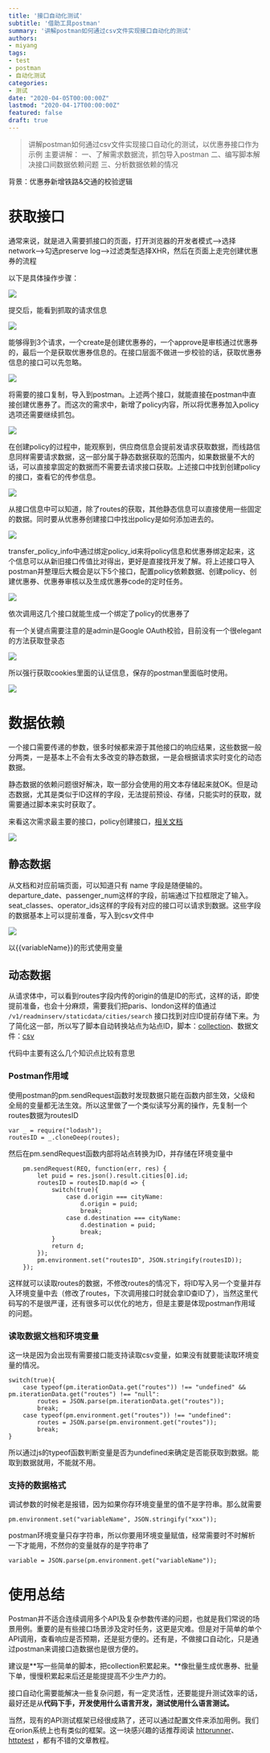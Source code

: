```yaml
---
title: '接口自动化测试'
subtitle: '借助工具postman'
summary: '讲解postman如何通过csv文件实现接口自动化的测试'
authors:
- miyang
tags:
- test
- postman
- 自动化测试
categories:
- 测试
date: "2020-04-05T00:00:00Z"
lastmod: "2020-04-17T00:00:00Z"
featured: false
draft: true
---
```


> 讲解postman如何通过csv文件实现接口自动化的测试，以优惠券接口作为示例
> 主要讲解：
> 一、了解需求数据流，抓包导入postman
> 二、编写脚本解决接口间数据依赖问题
> 三、分析数据依赖的情况

背景：优惠券新增铁路&amp;交通的校验逻辑

# 获取接口

通常来说，就是进入需要抓接口的页面，打开浏览器的开发者模式--&gt;选择network--&gt;勾选preserve log--&gt;过滤类型选择XHR，然后在页面上走完创建优惠券的流程

以下是具体操作步骤：

![](https://static.slab.com/prod/uploads/d9aeaycl/posts/images/PYY6-Dmzt237ofAEI1HJUMjG.png)

提交后，能看到抓取的请求信息

![](https://static.slab.com/prod/uploads/d9aeaycl/posts/images/8gEdYO2a4uN8X4tY6diGgPTI.png)

能够得到3个请求，一个create是创建优惠券的，一个approve是审核通过优惠券的，最后一个是获取优惠券信息的。在接口层面不做进一步校验的话，获取优惠券信息的接口可以先忽略。

![](https://static.slab.com/prod/uploads/d9aeaycl/posts/images/tkXZbSFLJcrhZ9ZsfhPQr2_e.png)

将需要的接口复制，导入到postman。上述两个接口，就能直接在postman中直接创建优惠券了。而这次的需求中，新增了policy内容，所以将优惠券加入policy选项还需要继续抓包。

![](https://static.slab.com/prod/uploads/d9aeaycl/posts/images/aX9E0sjPE5Rbkp2t4HFGiCHT.png)

在创建policy的过程中，能观察到，供应商信息会提前发请求获取数据，而线路信息同样需要请求数据，这一部分属于静态数据获取的范围内，如果数据量不大的话，可以直接拿固定的数据而不需要去请求接口获取。上述接口中找到创建policy的接口，查看它的传参信息。

![](https://static.slab.com/prod/uploads/d9aeaycl/posts/images/5nW00eZXa3tml0vnaeKo0RF1.png)

从接口信息中可以知道，除了routes的获取，其他静态信息可以直接使用一些固定的数据。同时要从优惠券创建接口中找出policy是如何添加进去的。

![](https://static.slab.com/prod/uploads/d9aeaycl/posts/images/2uAeLQwSkf6s_DMpVgIrn-Dx.png)

transfer_policy_info中通过绑定policy_id来将policy信息和优惠券绑定起来，这个信息可以从新旧接口传值比对得出，更好是直接找开发了解。将上述接口导入postman并整理后大概会是以下5个接口，配置policy依赖数据、创建policy、创建优惠券、优惠券审核以及生成优惠券code的定时任务。

![](https://static.slab.com/prod/uploads/d9aeaycl/posts/images/cVEC0m5EWMtE9PlysLMK_Pny.png)

依次调用这几个接口就能生成一个绑定了policy的优惠券了

有一个关键点需要注意的是admin是Google OAuth校验，目前没有一个很elegant的方法获取登录态

![](https://static.slab.com/prod/uploads/d9aeaycl/posts/images/05ubIkY9qJ06EADDDnnJtZ9f.png)

所以强行获取cookies里面的认证信息，保存的postman里面临时使用。

![](https://static.slab.com/prod/uploads/d9aeaycl/posts/images/nSZKrRo-npYsKCLhWHkwVEmF.png)

# 数据依赖

一个接口需要传递的参数，很多时候都来源于其他接口的响应结果，这些数据一般分两类，一是基本上不会有太多改变的静态数据，一是会根据请求实时变化的动态数据。

静态数据的依赖问题很好解决，取一部分会使用的用文本存储起来就OK。但是动态数据，尤其是类似于ID这样的字段，无法提前预设、存储，只能实时的获取，就需要通过脚本来实时获取了。

来看这次需求最主要的接口，policy创建接口，[相关文档](https://orion.xxx.io/interface/interfaces/detail/21/497/6922/show)

![](https://static.slab.com/prod/uploads/d9aeaycl/posts/images/Zex88Vtl0FYIoH8Q2FdpartG.png)

## 静态数据

从文档和对应前端页面，可以知道只有 name 字段是随便输的。departure_date、passenger_num这样的字段，前端通过下拉框限定了输入。seat_classes、operator_ids这样的字段有对应的接口可以请求到数据。这些字段的数据基本上可以提前准备，写入到csv文件中

![](https://static.slab.com/prod/uploads/d9aeaycl/posts/images/QvAUxMVXs14Az-brCczgo61a.png)

以{{variableName}}的形式使用变量

## 动态数据

从请求体中，可以看到routes字段内传的origin的值是ID的形式，这样的话，即使提前准备，也会十分麻烦，需要我们把paris、london这样的值通过 `/v1/readminserv/staticdata/cities/search` 接口找到对应ID提前存储下来。为了简化这一部，所以写了脚本自动转换站点为站点ID，脚本：[collection](https://drive.google.com/open?id=1KEcavu-deN15_3hVJ-8TN0aJo752F1tb)、数据文件：[csv](https://drive.google.com/open?id=13hAny_yOryhygfs5pd0matZszE6gJQ1g)

代码中主要有这么几个知识点比较有意思

### Postman作用域

使用postman的pm.sendRequest函数时发现数据只能在函数内部生效，父级和全局的变量都无法生效。所以这里做了一个类似读写分离的操作，先复制一个routes数据为routesID

```
var _ = require("lodash");
routesID = _.cloneDeep(routes);
```

然后在pm.sendRequest函数内部将站点转换为ID，并存储在环境变量中

```
    pm.sendRequest(REQ, function(err, res) {
        let puid = res.json().result.cities[0].id;
        routesID = routesID.map(d => {
            switch(true){
                case d.origin === cityName:
                    d.origin = puid;
                    break;
                case d.destination === cityName:
                    d.destination = puid;
                    break;
            }
            return d;
        });
        pm.environment.set("routesID", JSON.stringify(routesID));
    });
```

这样就可以读取routes的数据，不修改routes的情况下，将ID写入另一个变量并存入环境变量中去（修改了routes，下次调用接口时就会拿ID查ID了），当然这里代码写的不是很严谨，还有很多可以优化的地方，但是主要是体现postman作用域的问题。

### 读取数据文档和环境变量

这一块是因为会出现有需要接口能支持读取csv变量，如果没有就要能读取环境变量的情况。

```
switch(true){
    case typeof(pm.iterationData.get("routes")) !== "undefined" && pm.iterationData.get("routes") !== "null":
        routes = JSON.parse(pm.iterationData.get("routes"));
        break;
    case typeof(pm.environment.get("routes")) !== "undefined":
        routes = JSON.parse(pm.environment.get("routes"));
        break;
}
```

所以通过js的typeof函数判断变量是否为undefined来确定是否能获取到数据。能取到数据就用，不能就不用。

### 支持的数据格式

调试参数的时候老是报错，因为如果你存环境变量里的值不是字符串。那么就需要

```
pm.environment.set("variableName", JSON.stringify("xxx"));
```

postman环境变量只存字符串，所以你要用环境变量赋值，经常需要时不时解析一下才能用，不然你的变量就存的是字符串了

```
variable = JSON.parse(pm.environment.get("variableName"));
```

# 使用总结

Postman并不适合连续调用多个API及复杂参数传递的问题，也就是我们常说的场景用例。重要的是有些接口场景涉及定时任务，这更是灾难。但是对于简单的单个API调用，查看响应是否预期，还是挺方便的。还有是，不做接口自动化，只是通过postman来调接口造数据也是很方便的。

建议是**写一些简单的脚本，把collection积累起来。**像批量生成优惠券、批量下单，慢慢积累起来后还是能提提高不少生产力的。

接口自动化需要能解决一些复杂问题，有一定灵活性，还要能提升测试效率的话，最好还是从**代码下手，开发使用什么语言开发，测试使用什么语言测试。**

当然，现有的API测试框架已经很成熟了，还可以通过配置文件来添加用例。我们在orion系统上也有类似的框架。这一块感兴趣的话推荐阅读 [httprunner](https://cn.httprunner.org/)、[httptest](https://github.com/qiniu/httptest) ，都有不错的文章教程。
